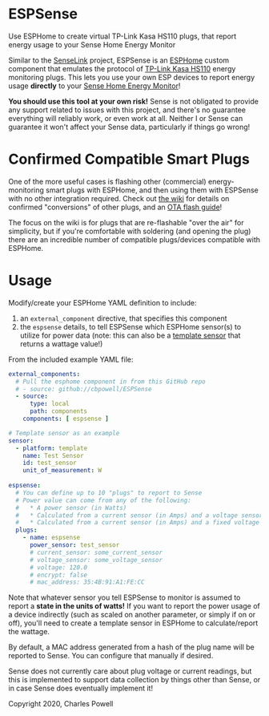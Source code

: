 # ESPSense
Use ESPHome to create virtual TP-Link Kasa HS110 plugs, that report energy usage to your Sense Home Energy Monitor

Similar to the [SenseLink](https://github.com/cbpowell/SenseLink) project, ESPSense is an [ESPHome](https://esphome.io) custom component that emulates the protocol of [TP-Link Kasa HS110](https://www.tp-link.com/us/home-networking/smart-plug/hs110/) energy monitoring plugs. This lets you use your own ESP devices to report energy usage **directly** to your [Sense Home Energy Monitor](https://sense.com/)!

**You should use this tool at your own risk!** Sense is not obligated to provide any support related to issues with this project, and there's no guarantee everything will reliably work, or even work at all. Neither I or Sense can guarantee it won't affect your Sense data, particularly if things go wrong!

# Confirmed Compatible Smart Plugs
One of the more useful cases is flashing other (commercial) energy-monitoring smart plugs with ESPHome, and then using them with ESPSense with no other integration required. Check out [the wiki](https://github.com/cbpowell/ESPSense/wiki) for details on confirmed "conversions" of other plugs, and an [OTA flash guide](https://github.com/cbpowell/ESPSense/wiki/Flashing-ESPHome-via-OTA)!

The focus on the wiki is for plugs that are re-flashable "over the air" for simplicity, but if you're comfortable with soldering (and opening the plug) there are  an incredible number of compatible plugs/devices compatible with ESPHome.

# Usage
Modify/create your ESPHome YAML definition to include:
1. an `external_component` directive, that specifies this component
2. the `espsense` details, to tell ESPSense which ESPHome sensor(s) to utilize for power data (note: this can also be a [template sensor](https://esphome.io/components/sensor/template.html) that returns a wattage value!)

From the included example YAML file:

```yaml
external_components:
  # Pull the esphome component in from this GitHub repo
  # - source: github://cbpowell/ESPSense
  - source:
      type: local
      path: components 
    components: [ espsense ]

# Template sensor as an example
sensor:
  - platform: template
    name: Test Sensor
    id: test_sensor
    unit_of_measurement: W
  
espsense:
  # You can define up to 10 "plugs" to report to Sense
  # Power value can come from any of the following:
  #   * A power sensor (in Watts)
  #   * Calculated from a current sensor (in Amps) and a voltage sensor (in Volts)
  #   * Calculated from a current sensor (in Amps) and a fixed voltage value
  plugs:
    - name: espsense
      power_sensor: test_sensor
      # current_sensor: some_current_sensor
      # voltage_sensor: some_voltage_sensor
      # voltage: 120.0
      # encrypt: false
      # mac_address: 35:4B:91:A1:FE:CC
```

Note that whatever sensor you tell ESPSense to monitor is assumed to report a **state in the units of watts!** If you want to report the power usage of a device indirectly (such as scaled on another parameter, or simply if on or off), you'll need to create a template sensor in ESPHome to calculate/report the wattage.

By default, a MAC address generated from a hash of the plug name will be reported to Sense. You can configure that manually if desired.

Sense does not currently care about plug voltage or current readings, but this is implemented to support data collection by things other than Sense, or in case Sense does eventually implement it!


Copyright 2020, Charles Powell
